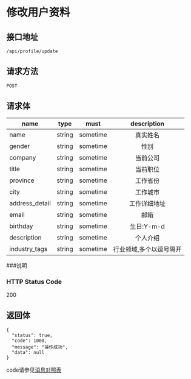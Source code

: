 # 修改用户资料

## 接口地址

`/api/profile/update`

## 请求方法

`POST`

## 请求体

| name     | type     | must     | description |
|----------|:--------:|:--------:|:--------:|
| name | string   | sometime      | 真实姓名 |
| gender    | string   | sometime      | 性别 |
| company   | string   | sometime      | 当前公司 |
| title     | string   | sometime      | 当前职位 |
| province | string   | sometime      | 工作省份 |
| city | string   | sometime      | 工作城市 |
| address_detail | string   | sometime      | 工作详细地址 |
| email | string   | sometime      | 邮箱 |
| birthday | string   | sometime      | 生日:Y-m-d |
| description | string   | sometime      | 个人介绍 |
| industry_tags | string   | sometime      | 行业领域,多个以逗号隔开 |


###说明


### HTTP Status Code

200

## 返回体
```json5
{
  "status": true,
  "code": 1000,
  "message": "操作成功",
  "data": null
}
```

code请参见[消息对照表](消息对照表.md)
